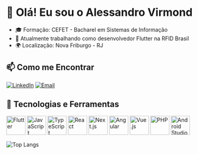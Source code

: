 # 👋 Olá! Eu sou o Alessandro Virmond

- 🎓 Formação: CEFET - Bacharel em Sistemas de Informação
- 💼 Atualmente trabalhando como desenvolvedor Flutter na RFID Brasil
- 🌍 Localização: Nova Friburgo - RJ


## 📫 Como me Encontrar

[![LinkedIn](https://img.shields.io/badge/LinkedIn-%230077B5.svg?&style=for-the-badge&logo=linkedin&logoColor=white)](https://www.linkedin.com/in/alessandrovirmond/) 
[![Email](https://img.shields.io/badge/Email-%23D14836.svg?&style=for-the-badge&logo=gmail&logoColor=white)](mailto:avirmond2000@gmail.com)


## 🚀 Tecnologias e Ferramentas

<p align="left">
<img src="https://cdn.jsdelivr.net/gh/devicons/devicon/icons/flutter/flutter-original.svg" width="50" height="50" alt="Flutter" />
<img src="https://cdn.jsdelivr.net/gh/devicons/devicon/icons/javascript/javascript-original.svg" width="50" height="50" alt="JavaScript" />
<img src="https://cdn.jsdelivr.net/gh/devicons/devicon/icons/typescript/typescript-original.svg" width="50" height="50" alt="TypeScript" />
<img src="https://cdn.jsdelivr.net/gh/devicons/devicon/icons/react/react-original.svg" width="50" height="50" alt="React" />
<img src="https://cdn.jsdelivr.net/gh/devicons/devicon/icons/nextjs/nextjs-original.svg" width="50" height="50" alt="Next.js" />
<img src="https://cdn.jsdelivr.net/gh/devicons/devicon/icons/angularjs/angularjs-original.svg" width="50" height="50" alt="Angular" />
<img src="https://cdn.jsdelivr.net/gh/devicons/devicon/icons/vuejs/vuejs-original.svg" width="50" height="50" alt="Vue.js" />
<img src="https://cdn.jsdelivr.net/gh/devicons/devicon/icons/php/php-original.svg" width="50" height="50" alt="PHP" />
<img src="https://cdn.jsdelivr.net/gh/devicons/devicon/icons/androidstudio/androidstudio-original.svg" width="50" height="50" alt="Android Studio" />

</p>

![Top Langs](https://github-readme-stats.vercel.app/api/top-langs/?username=alessandrovirmond&&show_icons=true&icon_color=ffff80&text_color=d963bb&title_color=bd93fa&layout=compact&bg_color=373a5)


